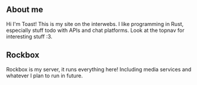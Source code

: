 ## About me
<div class="holder">
Hi I'm Toast! This is my site on the interwebs. I like programming in Rust, especially stuff todo with APIs and chat platforms. Look at the topnav for interesting stuff :3.
</div>

## Rockbox
<div class="holder">
Rockbox is my server, it runs everything here! Including media services and whatever I plan to run in future.
</div>